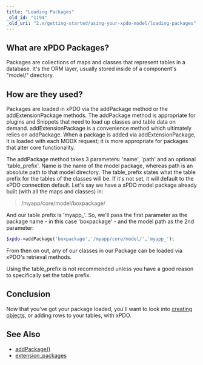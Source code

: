 ```yaml
---
title: "Loading Packages"
_old_id: "1194"
_old_uri: "2.x/getting-started/using-your-xpdo-model/loading-packages"
---
```


## What are xPDO Packages?

 Packages are collections of maps and classes that represent tables in a database. It's the ORM layer, usually stored inside of a component's "model/" directory.

## How are they used?

 Packages are loaded in xPDO via the addPackage method or the addExtensionPackage methods. The addPackage method is appropriate for plugins and Snippets that need to load up classes and table data on demand. addExtensionPackage is a convenience method which ultimately relies on addPackage. When a package is added via addExtensionPackage, it is loaded with each MODX request; it is more appropriate for packages that alter core functionality.

The addPackage method takes 3 parameters: 'name', 'path' and an optional 'table\_prefix'. Name is the name of the model package, whereas path is an absolute path to that model directory. The table\_prefix states what the table prefix for the tables of the classes will be. If it's not set, it will default to the xPDO connection default. Let's say we have a xPDO model package already built (with all the maps and classes) in:

> /myapp/core/model/boxpackage/

 And our table prefix is 'myapp\_'. So, we'll pass the first parameter as the package name - in this case 'boxpackage' - and the model path as the 2nd parameter:

 ``` php 
$xpdo->addPackage('boxpackage','/myapp/core/model/','myapp_');
```

 From then on out, any of our classes in our Package can be loaded via xPDO's retrieval methods.

 Using the table\_prefix is not recommended unless you have a good reason to specifically set the table prefix. 

## Conclusion

 Now that you've got your package loaded, you'll want to look into [creating objects](extending-modx/xpdo/creating-objects "Creating Objects"), or adding rows to your tables, with xPDO.

## See Also

- [addPackage()](extending-modx/xpdo/class-reference/xpdo/xpdo.addpackage)
- [extension\_packages](building-sites/settings/extension_packages)